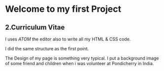 # Welcome to my first Project

## 2.Curriculum Vitae

I uses _ATOM_ the editor also to write all my HTML & CSS code.

I did the same structure as the first point.

The Design of my page is something very typical.
I put a background image of some friend and children when i was volunteer at Pondicherry in India.
